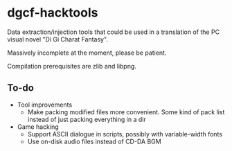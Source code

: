 # dgcf-hacktools

Data extraction/injection tools that could be used in a translation of the PC visual novel "Di Gi Charat Fantasy".

Massively incomplete at the moment, please be patient.

Compilation prerequisites are zlib and libpng.

## To-do

- Tool improvements
  - Make packing modified files more convenient. Some kind of pack list instead of just packing everything in a dir
- Game hacking
  - Support ASCII dialogue in scripts, possibly with variable-width fonts
  - Use on-disk audio files instead of CD-DA BGM